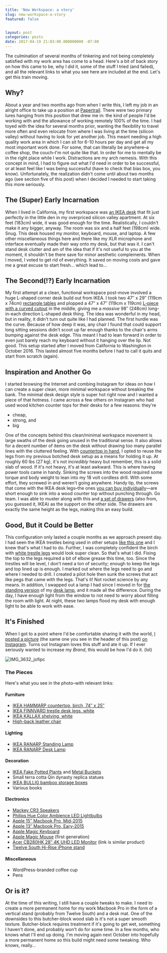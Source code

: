```yaml
---
title: 'New Workspace: a story'
slug: new-workspace-a-story
featured: false


layout: post
categories: posts
date: 2017-04-19 21:03:00.000000000 -07:00
---
```


The culmination of several months of tinkering and not being completely satisfied with my work area has come to a head. Here's a bit of back story on how this came to be, why I did it, some of the stuff I tried (and failed), and all the relevant links to what you see here are included at the end. Let's get this train moving.

## Why?

About a year and two months ago from when I write this, I left my job in an alright office to take up a position at [Papertrail](https://papertrailapp.com). There were two primary lures hanging from this position that drew me in: the kind of people I'd be working with and the allowance of working remotely 100% of the time. I had toyed with the idea for several months prior, wanting the flexibility to travel more often and even relocate from where I was living at the time (silicon valley) without having to look for yet another job. This meant needing a high quality work area in which I can sit for 6-10 hours per day and get all my most important work done. For some, that can literally be anywhere–a coffee shop, the couch–I'm not quite like that. In order for me to mentally be in the right place while I work. Distractions are my arch nemesis. With this concept in mind, I had to figure out what I'd need in order to be successful, or at least feel like I was being successful (have to check that bias box, you know). Unfortunately, the realization didn't come until about two months ago (see section five of this post) when I decided I needed to start taking this more seriously.

## The (Super) Early Incarnation

When I lived in California, my first workspace was [an IKEA desk](http://www.ikea.com/us/en/catalog/categories/business/10712/) that fit just perfectly in the little den in my overpriced silicon valley apartment. At six feet (183cm) wide, it was good enough for the time. Realistically, I couldn't make it any bigger, anyway. The room was six and a half feet (198cm) wide. Snug. This desk housed my monitor, keyboard, mouse, and laptop. A few other miscellaneous things here and there like my XLR microphone and interface eventually made their way onto my desk, but that was it. I can't stand desk clutter and am of the idea that if it's not useful to you at the moment, it shouldn't be there save for minor aesthetic complements. When I moved, I voted to get rid of everything. It saved on moving costs and gave me a great excuse to start fresh… which lead to…

## The Second(!?) Early Incarnation

My first attempt at a clean, functional workspace post-move involved a huge L-shaped corner desk build out from IKEA. I took two 47″ x 29″ (119cm x 74cm) [rectangle tables](http://www.ikea.com/us/en/catalog/categories/business/10712/) and plopped a 47″ x 47″ (119cm x 119cm) [L-piece with a curved cutout](http://www.ikea.com/us/en/catalog/categories/business/10712/) in the middle, giving me a _massive_ 98″ (248cm) long-in-each direction L-shaped desk thing. The idea was wonderful in my head, but in reality, it didn't turn out quite like I had planned. The first hurdle was the curve. Because of how deep it was, any chair I found that could support long sitting sessions didn't scoot up far enough thanks to the chair's arms bumping against the desk edge. This meant I had to lean forward in order to even just barely reach my keyboard without it hanging over the lip. Not good. This setup started after I moved from California to Washington in October 2016. This lasted almost five months before I had to call it quits and start from scratch (again).

## Inspiration and Another Go

I started browsing the Internet and combing Instagram for ideas on how I can create a super clean, more minimal workspace without breaking the bank. The minimal desk design style is super hot right now and I wanted a piece of that hotness. I came across a few others on Instagram who had used wood kitchen counter tops for their desks for a few reasons: they're

- cheap,
- strong, and
- big

One of the concepts behind this clean/minimal workspace movement is large swaths of the desk going unused in the traditional sense. It also allows for a decent number of items on the desk without drawing too many parallel lines with the cluttered feeling. With [countertop in hand](http://www.ikea.com/us/en/catalog/products/80274963/#/40274960), I opted to reuse the legs from my previous botched desk setup as a means for holding it up. At roughly 60 lbs (27 kg), it's not _incredibly_ heavy but remember, this is a solid slab of wood. If it's not heavy, it's at least awkward. This is where having power tools came in handy. Sinking the screws into the wood required some torque and body weight to lean into my 18 volt cordless drill. With some effort, they screwed in and weren't going anywhere. Handy tip, the screws that come with the IKEA desk legs–the ones [you can buy individually](http://www.ikea.com/us/en/catalog/products/70217973/#/90217972)—are short enough to sink into a wood counter top without punching through. Go team. I was able to muster along with this and [a set of drawers](http://www.ikea.com/us/en/catalog/products/10373037/) (also from, you guessed it, IKEA) as the support on the other side. The drawers are exactly the same height as the legs, making this an easy build.

## Good, But it Could be Better

This configuration only lasted a couple months as we approach present day. I had seen the IKEA trestles being used in other setups [like this one](https://www.instagram.com/p/BQ3Tw80l9SF/) and I knew that's what I had to do. Further, I was completely confident the birch with [white trestle legs](http://www.ikea.com/us/en/catalog/products/30345717/#/80150095) would look super clean. So that's what I did. Fixing the top to the legs required a bit of elbow grease this time, too. Since the trestles will be level, I don't need a ton of security; enough to keep the legs and top lined up is enough. I marked out where the legs need to go and where I needed to drill. I created a pilot hole then sunk the screws that act like pegs that came with the legs. That's it! Not rocket science by any means. In addition, I swapped out a lamp I had since I moved in for [the standing version](http://www.ikea.com/us/en/catalog/products/90231303/) of my [desk lamp](http://www.ikea.com/us/en/catalog/products/50231319/), and it made all the difference. During the day, I have enough light from the window to not need to worry about filling the room with light. At night, these two lamps flood my desk with enough light to be able to work with ease.

## It's Finished

When I got to a point where I'd be comfortable sharing it with the world, [I posted a picture](https://www.instagram.com/p/BTFw4hNlhlz/?taken-by=_lyman) (the same one you see in the header of this post) [on Instagram](https://www.instagram.com/p/BTFw4hNlhlz/?taken-by=_lyman). Turns out Instagram loves this stuff and ate it up. If I ever seriously wanted to increase my _Brand_, this would be how I'd do it. (lol)

![IMG_3632_jofipc](/content/images/wp-content/uploads/2017/06/IMG_3632_jofipc.jpg)

### The Pieces

Here's what you see in the photo–with relevant links:

#### Furniture

- [IKEA HAMMARP countertop, birch, 74″ x 25″](http://www.ikea.com/us/en/catalog/products/80274963/#/40274960)
- [IKEA FINNVARD trestle desk legs, white](http://www.ikea.com/us/en/catalog/products/30345717/#/80150095)
- [IKEA KALLAX shelving, white](http://www.ikea.com/us/en/catalog/products/00275848/)
- [High-back leather chair](http://amzn.to/2otvjDI)

#### Lighting

- [IKEA RANARP Standing Lamp](http://www.ikea.com/us/en/catalog/products/90231303/)
- [IKEA RANARP Desk Lamp](http://www.ikea.com/us/en/catalog/products/50231319/)

#### Decoration

- [IKEA Fake Potted Plants](http://www.ikea.com/us/en/catalog/products/90207685/) and [Metal Buckets](http://www.ikea.com/us/en/catalog/products/90155672/)
- Small terra cotta Qin dynasty replica statues
- [IKEA BULLIG bamboo storage boxes](http://www.ikea.com/us/en/catalog/products/30264886/#/90264888)
- Various books

#### Electronics

- [Mackey CR3 Speakers](http://amzn.to/2otUkib)
- [Philips Hue Color Ambience LED Lightbulbs](http://amzn.to/2o6em6Q)
- [Apple 15″ Macbook Pro, Mid-2015](https://www.apple.com/macbook-pro/)
- [Apple 13″ Macbook Pro, Eary-2015](https://www.apple.com/macbook-pro/)
- [Apple Magic Keyboard](http://amzn.to/2oNsiRT)
- [Apple Magic Mouse](http://amzn.to/2pEU15K) (first generation)
- [Acer CB280HK 28″ 4K UHD LED Monitor](http://amzn.to/2pi1KK9) (link is similar product)
- [Twelve South Hi-Rise iPhone stand](http://amzn.to/2ooNxqR)

#### Miscellaneous

- WordPress-branded coffee cup
- Pens

## Or is it?

At the time of this writing, I still have a couple tweaks to make. I need to create a more permanent home for my work Macbook Pro in the form of a vertical stand (probably from Twelve South) and a desk mat. One of the downsides to this butcher-block wood slab is it's not a super smooth texture. Butcher-block requires treatment if it's going to get wet, something I haven't done, and probably won't do for some time. In a few months, who knows what I'll end up doing. I'm moving again next October into hopefully a more permanent home so this build might need some tweaking. Who knows, really…

